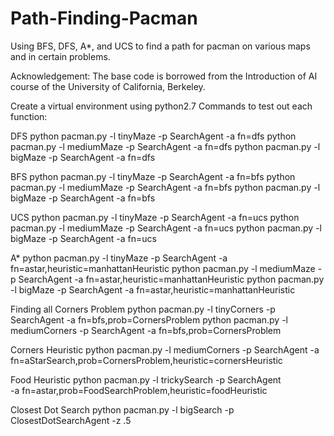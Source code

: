 # Path-Finding-Pacman
Using BFS, DFS, A*, and UCS to find a path for pacman on various maps and in certain problems.

Acknowledgement: The base code is borrowed from the Introduction of AI course of the University of California, Berkeley.

Create a virtual environment using python2.7
Commands to test out each function:

DFS
python pacman.py -l tinyMaze -p SearchAgent -a fn=dfs
python pacman.py -l mediumMaze -p SearchAgent -a fn=dfs
python pacman.py -l bigMaze -p SearchAgent -a fn=dfs

BFS
python pacman.py -l tinyMaze -p SearchAgent -a fn=bfs
python pacman.py -l mediumMaze -p SearchAgent -a fn=bfs
python pacman.py -l bigMaze -p SearchAgent -a fn=bfs

UCS
python pacman.py -l tinyMaze -p SearchAgent -a fn=ucs
python pacman.py -l mediumMaze -p SearchAgent -a fn=ucs
python pacman.py -l bigMaze -p SearchAgent -a fn=ucs

A*
python pacman.py -l tinyMaze -p SearchAgent -a fn=astar,heuristic=manhattanHeuristic
python pacman.py -l mediumMaze -p SearchAgent -a fn=astar,heuristic=manhattanHeuristic
python pacman.py -l bigMaze -p SearchAgent -a fn=astar,heuristic=manhattanHeuristic

Finding all Corners Problem
python pacman.py -l tinyCorners -p SearchAgent -a fn=bfs,prob=CornersProblem
python pacman.py -l mediumCorners -p SearchAgent -a fn=bfs,prob=CornersProblem

Corners Heuristic
python pacman.py -l mediumCorners -p SearchAgent -a \
 fn=aStarSearch,prob=CornersProblem,heuristic=cornersHeuristic

Food Heuristic
python pacman.py -l trickySearch -p SearchAgent \
 -a fn=astar,prob=FoodSearchProblem,heuristic=foodHeuristic

Closest Dot Search
python pacman.py -l bigSearch -p ClosestDotSearchAgent -z .5 
